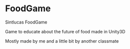 # FoodGame
Sintlucas FoodGame

Game to educate about the future of food made in Unity3D

Mostly made by me and a little bit by another classmate
